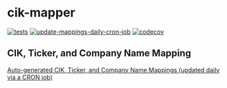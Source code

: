 # cik-mapper

[![tests](https://github.com/jadchaar/cik-mapper/actions/workflows/continuous_integration.yml/badge.svg)](https://github.com/jadchaar/cik-mapper/actions/workflows/continuous_integration.yml)
[![update-mappings-daily-cron-job](https://github.com/jadchaar/cik-mapper/actions/workflows/update_mappings_daily_cron_job.yml/badge.svg?event=schedule)](https://github.com/jadchaar/cik-mapper/actions/workflows/update_mappings_daily_cron_job.yml)
[![codecov](https://codecov.io/gh/jadchaar/cik-mapper/branch/main/graph/badge.svg?token=LHCV33EYXL)](https://codecov.io/gh/jadchaar/cik-mapper)

## CIK, Ticker, and Company Name Mapping

[Auto-generated CIK, Ticker, and Company Name Mappings (updated daily via a CRON job)](auto_generated_mappings/cik_ticker_company_name_table.md)
